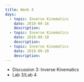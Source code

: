```yaml
---
title: Week 4
days:
  - topic: Inverse Kinematics
    date: 2019-09-16
    description: 
  - topic: Inverse Kinematics
    date: 2019-09-18
    description: 
  - topic: Inverse Kinematics
    date: 2019-09-20
    description: 
---
```


- Discussion 3: Inverse Kinematics
- Lab 3/Lab 4
